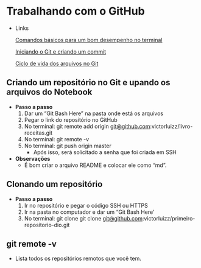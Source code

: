 # Trabalhando com o GitHub

- Links
    
    [Comandos básicos para um bom desempenho no terminal](https://www.notion.so/Comandos-b-sicos-para-um-bom-desempenho-no-terminal-40f48e0624054c329facff1768f46ce6) 
    
    [Iniciando o Git e criando um commit](https://www.notion.so/Iniciando-o-Git-e-criando-um-commit-c60a7ca6416b4afa800eb6bcf1ca37cf) 
    
    [Ciclo de vida dos arquivos no Git](https://www.notion.so/Ciclo-de-vida-dos-arquivos-no-Git-60ffcccbc37849a8b268db48cc94db86) 
    

## Criando um repositório no Git e upando os arquivos do Notebook

- **Passo a passo**
    1. Dar um “Git Bash Here” na pasta onde está os arquivos
    2. Pegar o link do repositório no GitHub
    3. No terminal: git remote add origin [git@github.com](mailto:git@github.com):victorluizz/livro-receitas.git
    4. No terminal: git remote -v
    5. No terminal: git push origin master
        - Após isso, será solicitado a senha que foi criada em SSH
- **Observações**
    - É bom criar o arquivo README e colocar ele como “md”.

## Clonando um repositório

- **Passo a passo**
    1. Ir no repositório e pegar o código SSH ou HTTPS
    2. Ir na pasta no computador e dar um “Git Bash Here’
    3. No terminal: git clone git clone [git@github.com](mailto:git@github.com):victorluizz/primeiro-repositorio-dio.git

## git remote -v

- Lista todos os repositórios remotos que você tem.